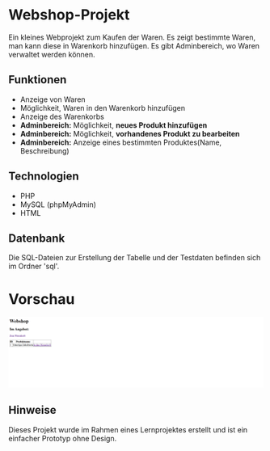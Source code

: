 # Webshop-Projekt
Ein kleines Webprojekt zum Kaufen der Waren. Es zeigt bestimmte Waren, man kann diese in Warenkorb hinzufügen. Es gibt Adminbereich, wo Waren verwaltet werden können.

## Funktionen
- Anzeige von Waren
- Möglichkeit, Waren in den Warenkorb hinzufügen
- Anzeige des Warenkorbs
- **Adminbereich:** Möglichkeit, **neues Produkt hinzufügen**
- **Adminbereich:** Möglichkeit, **vorhandenes Produkt zu bearbeiten**
- **Adminbereich:** Anzeige eines bestimmten Produktes(Name, Beschreibung)

## Technologien
- PHP
- MySQL (phpMyAdmin)
- HTML

## Datenbank
Die SQL-Dateien zur Erstellung der Tabelle und der Testdaten befinden sich im Ordner 'sql'.

# Vorschau
![Screenshot](webshop.png)

## Hinweise
Dieses Projekt wurde im Rahmen eines Lernprojektes erstellt und ist ein einfacher Prototyp ohne Design.
